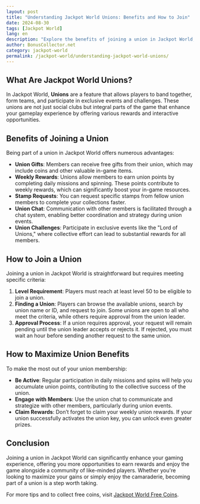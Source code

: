 ```yaml
---
layout: post
title: "Understanding Jackpot World Unions: Benefits and How to Join"
date: 2024-08-30
tags: [Jackpot World]
lang: en
description: "Explore the benefits of joining a union in Jackpot World, and learn how to become a part of these exciting communities to maximize your gaming experience."
author: BonusCollector.net
category: jackpot-world
permalink: /jackpot-world/understanding-jackpot-world-unions/
---
```


## What Are Jackpot World Unions?

In Jackpot World, **Unions** are a feature that allows players to band together, form teams, and participate in exclusive events and challenges. These unions are not just social clubs but integral parts of the game that enhance your gameplay experience by offering various rewards and interactive opportunities.

## Benefits of Joining a Union

Being part of a union in Jackpot World offers numerous advantages:

- **Union Gifts**: Members can receive free gifts from their union, which may include coins and other valuable in-game items.
- **Weekly Rewards**: Unions allow members to earn union points by completing daily missions and spinning. These points contribute to weekly rewards, which can significantly boost your in-game resources.
- **Stamp Requests**: You can request specific stamps from fellow union members to complete your collections faster.
- **Union Chat**: Communication with other members is facilitated through a chat system, enabling better coordination and strategy during union events.
- **Union Challenges**: Participate in exclusive events like the "Lord of Unions," where collective effort can lead to substantial rewards for all members.

## How to Join a Union

Joining a union in Jackpot World is straightforward but requires meeting specific criteria:

1. **Level Requirement**: Players must reach at least level 50 to be eligible to join a union.
2. **Finding a Union**: Players can browse the available unions, search by union name or ID, and request to join. Some unions are open to all who meet the criteria, while others require approval from the union leader.
3. **Approval Process**: If a union requires approval, your request will remain pending until the union leader accepts or rejects it. If rejected, you must wait an hour before sending another request to the same union.

## How to Maximize Union Benefits

To make the most out of your union membership:

- **Be Active**: Regular participation in daily missions and spins will help you accumulate union points, contributing to the collective success of the union.
- **Engage with Members**: Use the union chat to communicate and strategize with other members, particularly during union events.
- **Claim Rewards**: Don’t forget to claim your weekly union rewards. If your union successfully activates the union key, you can unlock even greater prizes.

## Conclusion

Joining a union in Jackpot World can significantly enhance your gaming experience, offering you more opportunities to earn rewards and enjoy the game alongside a community of like-minded players. Whether you're looking to maximize your gains or simply enjoy the camaraderie, becoming part of a union is a step worth taking.

For more tips and to collect free coins, visit [Jackpot World Free Coins](https://bonuscollector.net/jackpot-world-free-coins/).